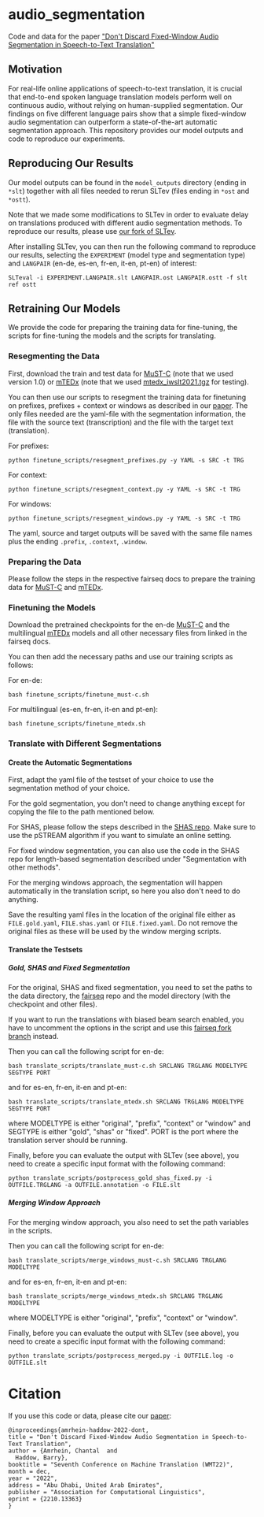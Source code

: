 # audio_segmentation
Code and data for the paper ["Don't Discard Fixed-Window Audio Segmentation in Speech-to-Text Translation"](https://arxiv.org/pdf/2210.13363.pdf)

## Motivation

For real-life online applications of speech-to-text translation, it is crucial that end-to-end spoken language translation models perform well on continuous audio, without relying on human-supplied segmentation. Our findings on five different language pairs show that a simple fixed-window audio segmentation can outperform a state-of-the-art automatic segmentation approach. This repository provides our model outputs and code to reproduce our experiments.

## Reproducing Our Results

Our model outputs can be found in the `model_outputs` directory (ending in `*slt`) together with all files needed to rerun SLTev (files ending in `*ost` and `*ostt`).

Note that we made some modifications to SLTev in order to evaluate delay on translations produced with different audio segmentation methods. To reproduce our results, please use [our fork of SLTev](https://github.com/chanberg/SLTev).

After installing SLTev, you can then run the following command to reproduce our results, selecting the `EXPERIMENT` (model type and segmentation type) and `LANGPAIR` (en-de, es-en, fr-en, it-en, pt-en) of interest:

	SLTeval -i EXPERIMENT.LANGPAIR.slt LANGPAIR.ost LANGPAIR.ostt -f slt ref ostt


## Retraining Our Models

We provide the code for preparing the training data for fine-tuning, the scripts for fine-tuning the models and the scripts for translating.

### Resegmenting the Data
First, download the train and test data for [MuST-C](https://ict.fbk.eu/must-c/) (note that we used version 1.0)  or [mTEDx](http://www.openslr.org/100) (note that we used [mtedx_iwslt2021.tgz](https://www.openslr.org/resources/100/mtedx_iwslt2021.tgz) for testing).

You can then use our scripts to resegment the training data for finetuning on prefixes, prefixes + context or windows as described in our [paper](https://arxiv.org/pdf/2210.13363.pdf). The only files needed are the yaml-file with the segmentation information, the file with the source text (transcription) and the file with the target text (translation).

For prefixes:

	python finetune_scripts/resegment_prefixes.py -y YAML -s SRC -t TRG

For context:

	python finetune_scripts/resegment_context.py -y YAML -s SRC -t TRG

For windows:

	python finetune_scripts/resegment_windows.py -y YAML -s SRC -t TRG

The yaml, source and target outputs will be saved with the same file names plus the ending `.prefix`, `.context`, `.window`.

### Preparing the Data

Please follow the steps in the respective fairseq docs to prepare the training data for [MuST-C](https://github.com/facebookresearch/fairseq/blob/main/examples/speech_text_joint_to_text/docs/ende-mustc.md) and [mTEDx](https://github.com/facebookresearch/fairseq/blob/main/examples/speech_text_joint_to_text/docs/iwslt2021.md).

### Finetuning the Models

Download the pretrained checkpoints for the en-de [MuST-C](https://dl.fbaipublicfiles.com/joint_speech_text_4_s2t/must_c/en_de/checkpoint_ave_10.pt) and the multilingual [mTEDx](https://dl.fbaipublicfiles.com/joint_speech_text_4_s2t/iwslt/iwslt_data/checkpoint17.pt) models and all other necessary files from linked in the fairseq docs.

You can then add the necessary paths and use our training scripts as follows:

For en-de:

	bash finetune_scripts/finetune_must-c.sh

For multilingual (es-en, fr-en, it-en and pt-en):

	bash finetune_scripts/finetune_mtedx.sh

### Translate with Different Segmentations

#### Create the Automatic Segmentations
First, adapt the yaml file of the testset of your choice to use the segmentation method of your choice.

For the gold segmentation, you don't need to change anything except for copying the file to the path mentioned below.

For SHAS, please follow the steps described in the [SHAS repo](https://github.com/mt-upc/SHAS). Make sure to use the pSTREAM algorithm if you want to simulate an online setting.

For fixed window segmentation, you can also use the code in the SHAS repo for length-based segmentation described under "Segmentation with other methods".

For the merging windows approach, the segmentation will happen automatically in the translation script, so here you also don't need to do anything.

Save the resulting yaml files in the location of the original file either as `FILE.gold.yaml`, `FILE.shas.yaml` or  `FILE.fixed.yaml`. Do not remove the original files as these will be used by the window merging scripts.

#### Translate the Testsets

##### Gold, SHAS and Fixed Segmentation

For the original, SHAS and fixed segmentation, you need to set the paths to the data directory, the [fairseq](https://github.com/facebookresearch/fairseq) repo and the model directory (with the checkpoint and other files).

If you want to run the translations with biased beam search enabled, you have to uncomment the options in the script and use this [fairseq fork branch](https://github.com/bhaddow/fairseq/tree/biased-beam) instead.

Then you can call the following script for en-de:

	bash translate_scripts/translate_must-c.sh SRCLANG TRGLANG MODELTYPE SEGTYPE PORT

and for es-en, fr-en, it-en and pt-en:

	bash translate_scripts/translate_mtedx.sh SRCLANG TRGLANG MODELTYPE SEGTYPE PORT

where MODELTYPE is either "original", "prefix", "context" or "window" and SEGTYPE is either "gold", "shas" or "fixed". PORT is the port where the translation server should be running.

Finally, before you can evaluate the output with SLTev (see above), you need to create a specific input format with the following command:

	python translate_scripts/postprocess_gold_shas_fixed.py -i OUTFILE.TRGLANG -a OUTFILE.annotation -o FILE.slt

##### Merging Window Approach

For the merging window approach, you also need to set the path variables in the scripts.

Then you can call the following script for en-de:

	bash translate_scripts/merge_windows_must-c.sh SRCLANG TRGLANG MODELTYPE

and for es-en, fr-en, it-en and pt-en:

	bash translate_scripts/merge_windows_mtedx.sh SRCLANG TRGLANG MODELTYPE

where MODELTYPE is either "original", "prefix", "context" or "window".

Finally, before you can evaluate the output with SLTev (see above), you need to create a specific input format with the following command:

	python translate_scripts/postprocess_merged.py -i OUTFILE.log -o OUTFILE.slt


# Citation

If you use this code or data, please cite our [paper](https://arxiv.org/pdf/2210.13363.pdf):

    @inproceedings{amrhein-haddow-2022-dont,
    title = "Don't Discard Fixed-Window Audio Segmentation in Speech-to-Text Translation",
    author = {Amrhein, Chantal  and
      Haddow, Barry},
    booktitle = "Seventh Conference on Machine Translation (WMT22)",
    month = dec,
    year = "2022",
    address = "Abu Dhabi, United Arab Emirates",
    publisher = "Association for Computational Linguistics",
    eprint = {2210.13363}
    }
